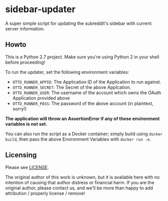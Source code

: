 # sidebar-updater
A super simple script for updating the subreddit's sidebar with current server information.

## Howto
This is a Python 2.7 project. Make sure you're using Python 2 in your shell before proceeding!

To run the updater, set the following environment variables:

* `OTTD_RUNNER_APPID`: The Application ID of the Application to run against.
* `OTTD_RUNNER_SECRET`: The Secret of the above Applcation.
* `OTTD_RUNNER_USER`: The username of the account which owns the OAuth Application provided above
* `OTTD_RUNNER_PASS`: The password of the above account (in plaintext, sorry!)

**The application will throw an AssertionError if any of these environment variables is not set.**

You can also run the script as a Docker container; simply build using `docker build`, then pass the above Environment Variables with `docker run -e`.

## Licensing
Please see [LICENSE](LICENSE).

The original author of this work is unknown, but it is available here with no intention of causing that author distress or financial harm. If you are the original author, please contact us, and we'll be more than happy to add attribution / properly license / remove!
